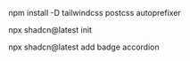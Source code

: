 
npm install -D tailwindcss postcss autoprefixer

npx shadcn@latest init

npx shadcn@latest add badge accordion